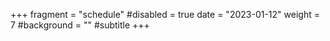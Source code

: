 +++
fragment = "schedule"
#disabled = true
date = "2023-01-12"
weight = 7
#background = ""
#subtitle 
+++